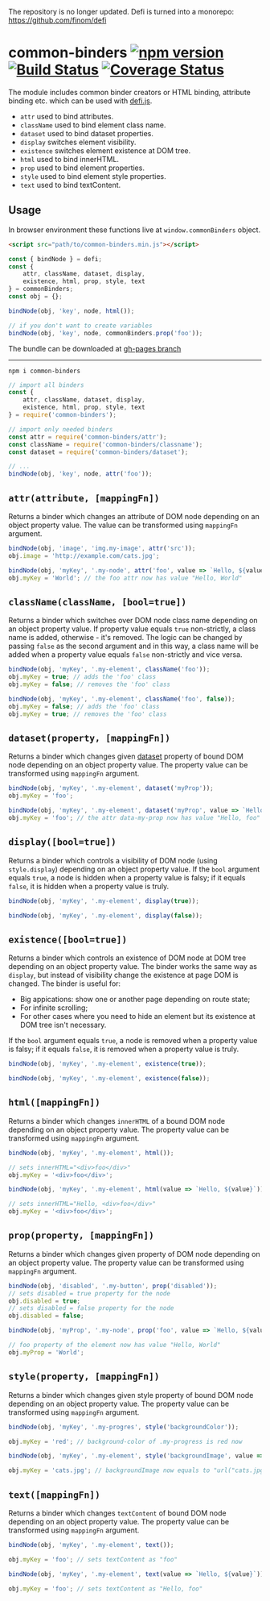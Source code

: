 The repository is no longer updated. Defi is turned into a monorepo: https://github.com/finom/defi

# common-binders [![npm version](https://badge.fury.io/js/common-binders.svg)](https://badge.fury.io/js/common-binders) [![Build Status](https://travis-ci.org/defijs/common-binders.svg?branch=master)](https://travis-ci.org/defijs/common-binders) [![Coverage Status](https://coveralls.io/repos/github/defijs/common-binders/badge.svg?branch=master)](https://coveralls.io/github/defijs/common-binders?branch=master)

The module includes common binder creators or HTML binding, attribute binding etc. which can be used with [defi.js](https://github.com/defijs/defi).

- `attr` used to bind attributes.
- `className` used to bind element class name.
- `dataset` used to bind dataset properties.
- `display` switches element visibility.
- `existence` switches element existence at DOM tree.
- `html` used to bind innerHTML.
- `prop` used to bind element properties.
- `style` used to bind element style properties.
- `text` used to bind textContent.

## Usage
In browser environment these functions live at ``window.commonBinders`` object.

```html
<script src="path/to/common-binders.min.js"></script>
```

```js
const { bindNode } = defi;
const {
	attr, className, dataset, display,
	existence, html, prop, style, text
} = commonBinders;
const obj = {};

bindNode(obj, 'key', node, html());

// if you don't want to create variables
bindNode(obj, 'key', node, commonBinders.prop('foo'));
```

The bundle can be downloaded at [gh-pages branch](https://github.com/defijs/common-binders/tree/gh-pages)

-------------

```
npm i common-binders
```

```js
// import all binders
const {
	attr, className, dataset, display,
	existence, html, prop, style, text
} = require('common-binders');

// import only needed binders
const attr = require('common-binders/attr');
const className = require('common-binders/classname');
const dataset = require('common-binders/dataset');

// ...
bindNode(obj, 'key', node, attr('foo'));
```

## ``attr(attribute, [mappingFn])``
Returns a binder which changes an attribute of DOM node depending on an object property value. The value can be transformed using ``mappingFn`` argument.

```js
bindNode(obj, 'image', 'img.my-image', attr('src'));
obj.image = 'http://example.com/cats.jpg';
```
```js
bindNode(obj, 'myKey', '.my-node', attr('foo', value => `Hello, ${value}`));
obj.myKey = 'World'; // the foo attr now has value "Hello, World"
```

## ``className(className, [bool=true])``

Returns a binder which switches over DOM node class name depending on an object property value. If property value equals ``true`` non-strictly, a class name is added, otherwise - it's removed. The logic can be changed by passing ``false`` as the second argument and in this way, a class name will be added  when a property value equals ``false`` non-strictly and vice versa.

```js
bindNode(obj, 'myKey', '.my-element', className('foo'));
obj.myKey = true; // adds the 'foo' class
obj.myKey = false; // removes the 'foo' class
```
```js
bindNode(obj, 'myKey', '.my-element', className('foo', false));
obj.myKey = false; // adds the 'foo' class
obj.myKey = true; // removes the 'foo' class
```

## ``dataset(property, [mappingFn])``

Returns a binder which changes given [dataset](https://developer.mozilla.org/ru/docs/Web/API/HTMLElement/dataset) property of bound DOM node depending on an object property value. The property value can be transformed using ``mappingFn`` argument.

```js
bindNode(obj, 'myKey', '.my-element', dataset('myProp'));
obj.myKey = 'foo';
```
```js
bindNode(obj, 'myKey', '.my-element', dataset('myProp', value => `Hello, ${value}`));
obj.myKey = 'foo'; // the attr data-my-prop now has value "Hello, foo"
```

## ``display([bool=true])``

Returns a binder which controls a visibility of DOM node (using ``style.display``) depending on an object property value. If the `bool` argument equals ``true``, a node is hidden when a property value is falsy; if it equals ``false``, it is hidden when a property value is truly.


```js
bindNode(obj, 'myKey', '.my-element', display(true));
```

```js
bindNode(obj, 'myKey', '.my-element', display(false));
```

## ``existence([bool=true])``

Returns a binder which controls an existence of DOM node at DOM tree depending on an object property value. The binder works the same way as `display`, but instead of visibility change the existence at page DOM is changed. The binder is useful for:

- Big appications: show one or another page depending on route state;
- For infinite scrolling;
- For other cases where you need to hide an element but its existence at DOM tree isn't necessary.

If the `bool` argument equals ``true``, a node is removed when a property value is falsy; if it equals ``false``, it is removed when a property value is truly.

```js
bindNode(obj, 'myKey', '.my-element', existence(true));
```
```js
bindNode(obj, 'myKey', '.my-element', existence(false));
```


## ``html([mappingFn])``

Returns a binder which changes ``innerHTML`` of a bound DOM node depending on an object property value. The property value can be transformed using ``mappingFn`` argument.

```js
bindNode(obj, 'myKey', '.my-element', html());

// sets innerHTML="<div>foo</div>"
obj.myKey = '<div>foo</div>';
```
```js
bindNode(obj, 'myKey', '.my-element', html(value => `Hello, ${value}`));

// sets innerHTML="Hello, <div>foo</div>"
obj.myKey = '<div>foo</div>';
```

## ``prop(property, [mappingFn])``

Returns a binder which changes given property of DOM node depending on an object property value. The property value can be transformed using ``mappingFn`` argument.

```js
bindNode(obj, 'disabled', '.my-button', prop('disabled'));
// sets disabled = true property for the node
obj.disabled = true;
// sets disabled = false property for the node
obj.disabled = false;
```
```js
bindNode(obj, 'myProp', '.my-node', prop('foo', value => `Hello, ${value}`));

// foo property of the element now has value "Hello, World"
obj.myProp = 'World';
```

## ``style(property, [mappingFn])``

Returns a binder which changes given style property of bound DOM node depending on an object property value. The property value can be transformed using ``mappingFn`` argument.

```js
bindNode(obj, 'myKey', '.my-progres', style('backgroundColor'));

obj.myKey = 'red'; // background-color of .my-progress is red now
```
```js
bindNode(obj, 'myKey', '.my-element', style('backgroundImage', value => `url("${value}")`));

obj.myKey = 'cats.jpg'; // backgroundImage now equals to "url("cats.jpg")"
```


## ``text([mappingFn])``

Returns a binder which changes ``textContent`` of bound DOM node depending on an object property value. The property value can be transformed using ``mappingFn`` argument.

```js
bindNode(obj, 'myKey', '.my-element', text());

obj.myKey = 'foo'; // sets textContent as "foo"
```
```js
bindNode(obj, 'myKey', '.my-element', text(value => `Hello, ${value}`));

obj.myKey = 'foo'; // sets textContent as "Hello, foo"
```

